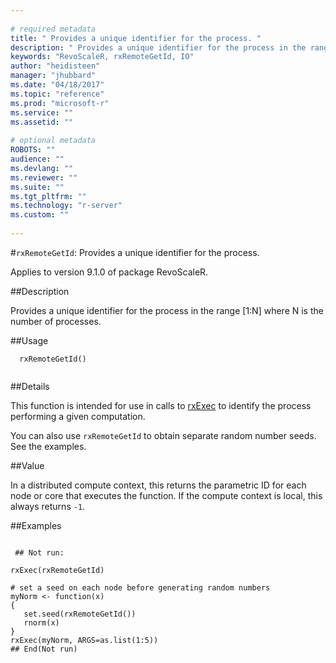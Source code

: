 ```yaml
--- 
 
# required metadata 
title: " Provides a unique identifier for the process. " 
description: " Provides a unique identifier for the process in the range [1:N] where N is the number of processes. " 
keywords: "RevoScaleR, rxRemoteGetId, IO" 
author: "heidisteen" 
manager: "jhubbard" 
ms.date: "04/18/2017" 
ms.topic: "reference" 
ms.prod: "microsoft-r" 
ms.service: "" 
ms.assetid: "" 
 
# optional metadata 
ROBOTS: "" 
audience: "" 
ms.devlang: "" 
ms.reviewer: "" 
ms.suite: "" 
ms.tgt_pltfrm: "" 
ms.technology: "r-server" 
ms.custom: "" 
 
--- 
```

 
 
 #`rxRemoteGetId`:  Provides a unique identifier for the process. 

 Applies to version 9.1.0 of package RevoScaleR.
 
 ##Description
 
Provides a unique identifier for the process in the range [1:N] where N is the number of processes.
 
 
 
 ##Usage

```   
  rxRemoteGetId()
 
```
 
 ##Details
 
This function is intended for use in calls to [rxExec](rxexec.md) to identify the process performing a given computation.  

You can also use `rxRemoteGetId` to obtain separate random number seeds.
See the examples.
 
 
 ##Value
 
In a distributed compute context,
this returns the parametric ID for each node or core that executes the function.
If the compute context is local, this always returns `-1`.
 
 
 ##Examples

 ```
   
  ## Not run:
 
rxExec(rxRemoteGetId)

# set a seed on each node before generating random numbers
myNorm <- function(x)
{
    set.seed(rxRemoteGetId())
	rnorm(x)
}
rxExec(myNorm, ARGS=as.list(1:5))
 ## End(Not run) 
  
 
```
 
 
